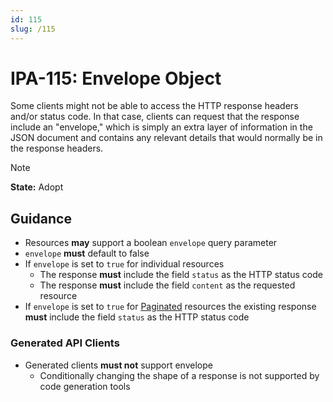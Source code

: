 ```yaml
---
id: 115
slug: /115
---
```


# IPA-115: Envelope Object

Some clients might not be able to access the HTTP response headers and/or status
code. In that case, clients can request that the response include an "envelope,"
which is simply an extra layer of information in the JSON document and contains
any relevant details that would normally be in the response headers.

> [!NOTE]  
> **State:** Adopt

## Guidance

- Resources **may** support a boolean `envelope` query parameter
- `envelope` **must** default to false
- If `envelope` is set to `true` for individual resources
  - The response **must** include the field `status` as the HTTP status code
  - The response **must** include the field `content` as the requested resource
- If `envelope` is set to `true` for [Paginated](0110.md) resources the existing
  response **must** include the field `status` as the HTTP status code

### Generated API Clients

- Generated clients **must not** support envelope
  - Conditionally changing the shape of a response is not supported by code
    generation tools
